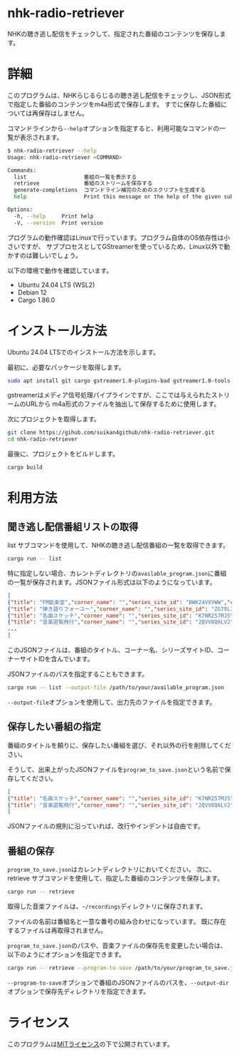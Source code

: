 # nhk-radio-retriever
NHKの聴き逃し配信をチェックして、指定された番組のコンテンツを保存します。

# 詳細

このプログラムは、NHKらじるらじるの聴き逃し配信をチェックし、JSON形式で指定した番組のコンテンツをm4a形式で保存します。
すでに保存した番組については再保存はしません。


コマンドラインから`--help`オプションを指定すると、利用可能なコマンドの一覧が表示されます。

```sh
$ nhk-radio-retriever --help
Usage: nhk-radio-retriever <COMMAND>

Commands:
  list                  番組の一覧を表示する
  retrieve              番組のストリームを保存する
  generate-completions  コマンドライン補完のためのスクリプトを生成する
  help                  Print this message or the help of the given subcommand(s)

Options:
  -h, --help     Print help
  -V, --version  Print version
```

プログラムの動作確認はLinuxで行っています。プログラム自体のOS依存性は小さいですが、
サブプロセスとしてGStreamerを使っているため、Linux以外で動かすのは難しいでしょう。

以下の環境で動作を確認しています。
- Ubuntu 24.04 LTS (WSL2)
- Debian 12
- Cargo 1.86.0

# インストール方法
Ubuntu 24.04 LTSでのインストール方法を示します。

最初に、必要なパッケージを取得します。
```sh
sudo apt install git cargo gstreamer1.0-plugins-bad gstreamer1.0-tools
```
gstreamerはメディア信号処理パイプラインですが、ここでは与えられたストリームのURLから
m4a形式のファイルを抽出して保存するために使用します。

次にプロジェクトを取得します。
```sh
git clone https://gihub.com/suikan4github/nhk-radio-retriever.git
cd nhk-radio-retriever
```

最後に、プロジェクトをビルドします。
```sh
cargo build
```


# 利用方法

## 聞き逃し配信番組リストの取得
list サブコマンドを使用して、NHKの聴き逃し配信番組の一覧を取得できます。
```sh
cargo run -- list
```
特に指定しない場合、カレントディレクトリの`available_program.json`に番組の一覧が保存されます。JSONファイル形式は以下のようになっています。

```json:available_program.json
[
{"title": "FM能楽堂","corner_name": "","series_site_id": "BWK24VXYWW","corner_site_id": "01"},
{"title": "弾き語りフォーユー","corner_name": "","series_site_id": "ZG79L367QZ","corner_site_id": "01"},
{"title": "名曲スケッチ","corner_name": "","series_site_id": "K7NR257MJ5","corner_site_id": "01"},
{"title": "音楽遊覧飛行","corner_name": "","series_site_id": "2QVV8Q6LV2","corner_site_id": "01"},
...
]
```
このJSONファイルは、番組のタイトル、コーナー名、シリーズサイトID、コーナーサイトIDを含んでいます。

JSONファイルのパスを指定することもできます。
```sh
cargo run -- list --output-file /path/to/your/available_program.json
```
`--output-file`オプションを使用して、出力先のファイルを指定できます。
## 保存したい番組の指定
番組のタイトルを頼りに、保存したい番組を選び、それ以外の行を削除してください。

そうして、出来上がったJSONファイルを`program_to_save.json`という名前で保存してください。
```json:program_to_save.json
[
{"title": "名曲スケッチ","corner_name": "","series_site_id": "K7NR257MJ5","corner_site_id": "01"},
{"title": "音楽遊覧飛行","corner_name": "","series_site_id": "2QVV8Q6LV2","corner_site_id": "01"}
]
```
JSONファイルの規則に沿っていれば、改行やインデントは自由です。

## 番組の保存
`program_to_save.json`はカレントディレクトリにおいてください。
次に、retrieve サブコマンドを使用して、指定した番組のコンテンツを保存します。
```sh
cargo run -- retrieve
```
取得した音楽ファイルは、`~/recordings`ディレクトリに保存されます。

ファイルの名前は番組名と一意な番号の組み合わせになっています。
既に存在するファイルは再取得されません。

`program_to_save.json`のパスや、音楽ファイルの保存先を変更したい場合は、以下のようにオプションを指定できます。

```sh
cargo run -- retrieve --program-to-save /path/to/your/program_to_save.json --output-dir /path/to/your/recordings
```
`--program-to-save`オプションで番組のJSONファイルのパスを、`--output-dir`オプションで保存先ディレクトリを指定できます。

# ライセンス
このプログラムは[MITライセンス](LICENSE)の下で公開されています。
